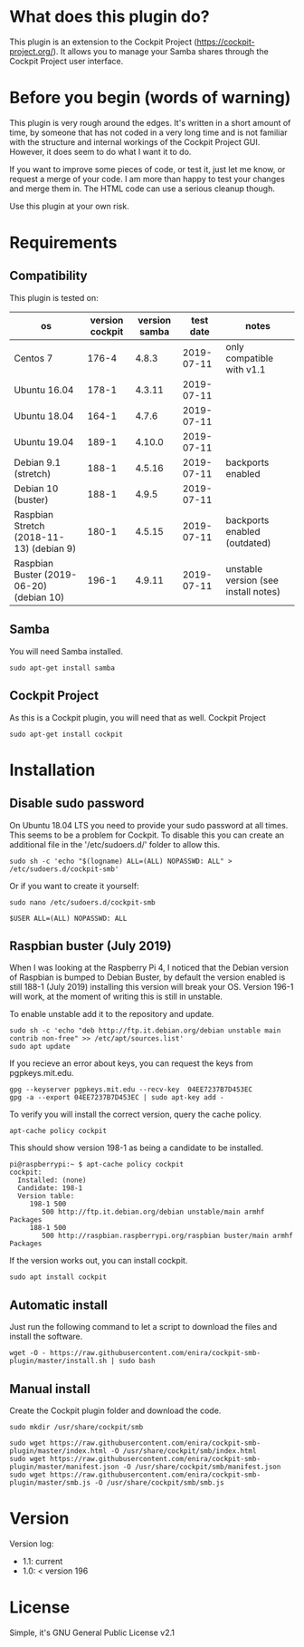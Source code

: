 # What does this plugin do?
This plugin is an extension to the Cockpit Project (https://cockpit-project.org/). It allows you to manage your Samba shares through the Cockpit Project user interface.

# Before you begin (words of warning)
This plugin is very rough around the edges. It's written in a short amount of time, by someone that has not coded in a very long time and is not familiar with the structure and internal workings of the Cockpit Project GUI. However, it does seem to do what I want it to do. 

If you want to improve some pieces of code, or test it, just let me know, or request a merge of your code. I am more than happy to test your changes and merge them in. The HTML code can use a serious cleanup though.

Use this plugin at your own risk.

# Requirements

## Compatibility

This plugin is tested on:

| os                                       | version cockpit | version samba | test date  | notes                                |
|------------------------------------------|-----------------|---------------|------------|--------------------------------------|
| Centos 7                                 | 176-4           | 4.8.3         | 2019-07-11 | only compatible with v1.1            |
| Ubuntu 16.04                             | 178-1           | 4.3.11        | 2019-07-11 |                                      |
| Ubuntu 18.04                             | 164-1           | 4.7.6         | 2019-07-11 |                                      |
| Ubuntu 19.04                             | 189-1           | 4.10.0        | 2019-07-11 |                                      |
| Debian 9.1 (stretch)                     | 188-1           | 4.5.16        | 2019-07-11 | backports enabled                    |
| Debian 10 (buster)                       | 188-1           | 4.9.5         | 2019-07-11 |                                      |
| Raspbian Stretch (2018-11-13) (debian 9) | 180-1           | 4.5.15        | 2019-07-11 | backports enabled (outdated)         |
| Raspbian Buster (2019-06-20) (debian 10) | 196-1           | 4.9.11        | 2019-07-11 | unstable version (see install notes) |

## Samba
You will need Samba installed.

```
sudo apt-get install samba
```

## Cockpit Project
As this is a Cockpit plugin, you will need that as well.
Cockpit Project
```
sudo apt-get install cockpit
```

# Installation

## Disable sudo password
On Ubuntu 18.04 LTS you need to provide your sudo password at all times. This seems to be a problem for Cockpit. To disable this you can create an additional file in the '/etc/sudoers.d/' folder to allow this.
```
sudo sh -c 'echo "$(logname) ALL=(ALL) NOPASSWD: ALL" > /etc/sudoers.d/cockpit-smb'
```
Or if you want to create it yourself:
```
sudo nano /etc/sudoers.d/cockpit-smb
```

```
$USER ALL=(ALL) NOPASSWD: ALL
```

## Raspbian buster (July 2019)
When I was looking at the Raspberry Pi 4, I noticed that the Debian version of Raspbian is bumped to Debian Buster, by default the version enabled is still 188-1 (July 2019) installing this version will break your OS.
Version 196-1 will work, at the moment of writing this is still in unstable.

To enable unstable add it to the repository and update.
```
sudo sh -c 'echo "deb http://ftp.it.debian.org/debian unstable main contrib non-free" >> /etc/apt/sources.list'
sudo apt update
```
If you recieve an error about keys, you can request the keys from pgpkeys.mit.edu.
```
gpg --keyserver pgpkeys.mit.edu --recv-key  04EE7237B7D453EC
gpg -a --export 04EE7237B7D453EC | sudo apt-key add -
```
To verify you will install the correct version, query the cache policy.
```
apt-cache policy cockpit
```
This should show version 198-1 as being a candidate to be installed.
```
pi@raspberrypi:~ $ apt-cache policy cockpit
cockpit:
  Installed: (none)
  Candidate: 198-1
  Version table:
     198-1 500
        500 http://ftp.it.debian.org/debian unstable/main armhf Packages
     188-1 500
        500 http://raspbian.raspberrypi.org/raspbian buster/main armhf Packages
```
If the version works out, you can install cockpit.
```
sudo apt install cockpit
```

## Automatic install
Just run the following command to let a script to download the files and install the software.
```
wget -O - https://raw.githubusercontent.com/enira/cockpit-smb-plugin/master/install.sh | sudo bash
```

## Manual install
Create the Cockpit plugin folder and download the code.
```
sudo mkdir /usr/share/cockpit/smb

sudo wget https://raw.githubusercontent.com/enira/cockpit-smb-plugin/master/index.html -O /usr/share/cockpit/smb/index.html
sudo wget https://raw.githubusercontent.com/enira/cockpit-smb-plugin/master/manifest.json -O /usr/share/cockpit/smb/manifest.json
sudo wget https://raw.githubusercontent.com/enira/cockpit-smb-plugin/master/smb.js -O /usr/share/cockpit/smb/smb.js
```

# Version 

Version log:
- 1.1: current
- 1.0: < version 196

# License
Simple, it's GNU General Public License v2.1
